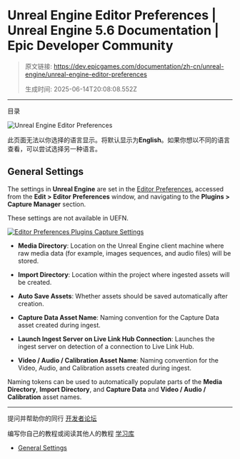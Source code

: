 # Unreal Engine Editor Preferences | Unreal Engine 5.6 Documentation | Epic Developer Community

> 原文链接: https://dev.epicgames.com/documentation/zh-cn/unreal-engine/unreal-engine-editor-preferences
> 
> 生成时间: 2025-06-14T20:08:08.552Z

---

目录

![Unreal Engine Editor Preferences](https://dev.epicgames.com/community/api/documentation/image/431e685e-a73c-410f-b192-255dc30880b9?resizing_type=fill&width=1920&height=335)

此页面无法以你选择的语言显示。将默认显示为**English**。如果你想以不同的语言查看，可以尝试选择另一种语言。

## General Settings

The settings in **Unreal Engine** are set in the [Editor Preferences](https://dev.epicgames.com/documentation/en-us/unreal-engine/unreal-editor-preferences), accessed from the **Edit > Editor Preferences** window, and navigating to the **Plugins > Capture Manager** section. 

These settings are not available in UEFN.

[![Editor Preferences Plugins Capture Settings](https://dev.epicgames.com/community/api/documentation/image/da696636-6ed6-416c-85f2-f42cb9dffb42?resizing_type=fit)](https://dev.epicgames.com/community/api/documentation/image/da696636-6ed6-416c-85f2-f42cb9dffb42?resizing_type=fit)

-   **Media Directory**: Location on the Unreal Engine client machine where raw media data (for example, images sequences, and audio files) will be stored.
    
-   **Import Directory**: Location within the project where ingested assets will be created.
    
-   **Auto Save Assets**: Whether assets should be saved automatically after creation.
    
-   **Capture Data Asset Name**: Naming convention for the Capture Data asset created during ingest.
    
-   **Launch Ingest Server on Live Link Hub Connection**: Launches the ingest server on detection of a connection to Live Link Hub.
    
-   **Video / Audio / Calibration Asset Name**: Naming convention for the Video, Audio, and Calibration assets created during ingest.
    

Naming tokens can be used to automatically populate parts of the **Media Directory**, **Import Directory**, and **Capture Data** and **Video / Audio / Calibration** asset names.

* * *

提问并帮助你的同行 [开发者论坛](https://forums.unrealengine.com/categories?tag=unreal-engine)

编写你自己的教程或阅读其他人的教程 [学习库](https://dev.epicgames.com/community/unreal-engine/learning)

-   [General Settings](/documentation/zh-cn/unreal-engine/unreal-engine-editor-preferences#generalsettings)